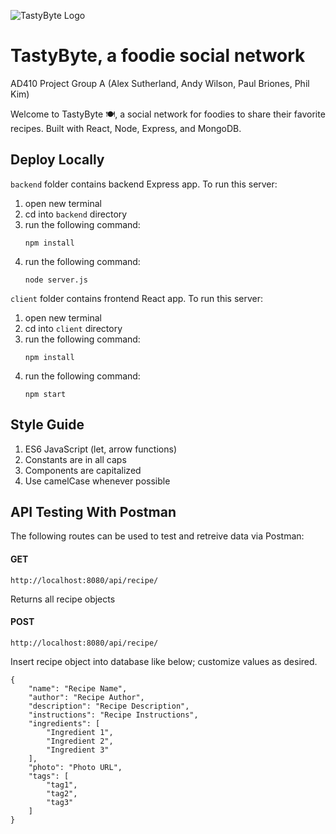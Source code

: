 ![TastyByte Logo](https://i.imgur.com/UTorCny.png)
# TastyByte, a foodie social network
AD410 Project Group A (Alex Sutherland, Andy Wilson, Paul Briones, Phil Kim)

Welcome to TastyByte :plate_with_cutlery:, a social network for foodies to share their favorite recipes. Built with React, Node, Express, and MongoDB. 

## Deploy Locally
`backend` folder contains backend Express app. To run this server:
1. open new terminal
2. cd into `backend` directory
3. run the following command:
    ```shell
    npm install
    ```
4. run the following command:
    ```shell
    node server.js
    ```

`client` folder contains frontend React app. To run this server:
1. open new terminal
2. cd into `client` directory
3. run the following command:
    ```shell
    npm install
    ```
4. run the following command:
    ```shell
    npm start
    ```
    
## Style Guide
1. ES6 JavaScript (let, arrow functions)
2. Constants are in all caps
3. Components are capitalized
4. Use camelCase whenever possible

## API Testing With Postman
The following routes can be used to test and retreive data via Postman:

#### GET
```shell
http://localhost:8080/api/recipe/
```
Returns all recipe objects 

#### POST
```shell
http://localhost:8080/api/recipe/
```
Insert recipe object into database like below; customize values as desired.
```shell
{
    "name": "Recipe Name",
    "author": "Recipe Author",
    "description": "Recipe Description",
    "instructions": "Recipe Instructions",
    "ingredients": [
        "Ingredient 1",
        "Ingredient 2",
        "Ingredient 3"
    ],
    "photo": "Photo URL",
    "tags": [
        "tag1",
        "tag2",
        "tag3"
    ]
}
```